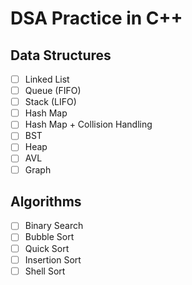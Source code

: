 # DSA Practice in C++

## Data Structures

- [ ] Linked List
- [ ] Queue (FIFO)
- [ ] Stack (LIFO)
- [ ] Hash Map
- [ ] Hash Map + Collision Handling
- [ ] BST
- [ ] Heap
- [ ] AVL
- [ ] Graph

## Algorithms

- [ ] Binary Search
- [ ] Bubble Sort
- [ ] Quick Sort
- [ ] Insertion Sort
- [ ] Shell Sort
